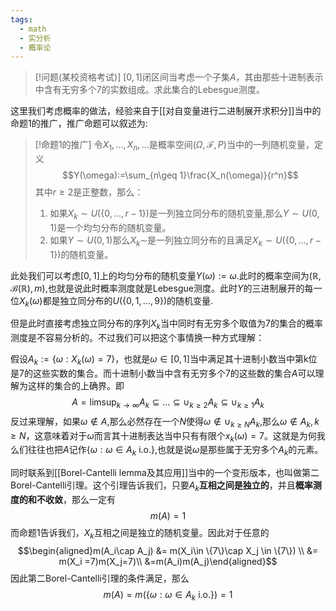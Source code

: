 ```yaml
---
tags:
  - math
  - 实分析
  - 概率论
---
```


> [!问题(某校资格考试)]
> $[0,1]$闭区间当考虑一个子集$A$，其由那些十进制表示中含有无穷多个7的实数组成。求此集合的Lebesgue测度。

这里我们考虑概率的做法，经验来自于[[对自变量进行二进制展开求积分]]当中的命题1的推广，推广命题可以叙述为:
 >[!命题1的推广]
> 令$X_1,...,X_n,...$是概率空间$(\Omega,\mathcal{F},P)$当中的一列随机变量，定义$$Y(\omega):=\sum_{n\geq 1}\frac{X_n(\omega)}{r^n}$$其中$r\geq 2$是正整数，那么：
> 1. 如果$X_k \sim U(\{0,...,r-1\})$是一列独立同分布的随机变量,那么$Y\sim U(0,1)$是一个均匀分布的随机变量。
> 3. 如果$Y\sim U(0,1)$那么$X_k\sim$是一列独立同分布的且满足$X_k \sim U(\{0,...,r-1\})$的随机变量。

此处我们可以考虑$[0,1]$上的均匀分布的随机变量$Y(\omega):=\omega$.此时的概率空间为$(\mathbb{R},\mathcal{B}(\mathbb{R}),m)$,也就是说此时概率测度就是Lebesgue测度。此时$Y$的三进制展开的每一位$X_k(\omega)$都是独立同分布的$U(\{0,1,...,9\})$的随机变量.

但是此时直接考虑独立同分布的序列$X_k$当中同时有无穷多个取值为7的集合的概率测度是不容易分析的。不过我们可以把这个事情换一种方式理解：

假设$A_k:=\{\omega:X_k(\omega)=7\}$，也就是$\omega\in [0,1]$当中满足其十进制小数当中第k位是7的这些实数的集合。而十进制小数当中含有无穷多个7的这些数的集合$A$可以理解为这样的集合的上确界。即$$ A=\limsup_{k\to\infty}A_{k}\subseteq ...\subseteq \cup_{k\geq 2}A_{k} \subseteq \cup_{k\geq 1}A_{k}$$
反过来理解，如果$\omega\not \in A$,那么必然存在一个$N$使得$\omega \not \in \cup_{k\geq N} A_k$,那么$\omega \not \in A_k,k\geq N$，这意味着对于$\omega$而言其十进制表达当中只有有限个$x_k(\omega)=7$。这就是为何我么们往往也把$A$记作$\{\omega:\omega \in A_k \text{ i.o.}\}$,也就是说$\omega$是那些属于无穷多个$A_k$的元素。

同时联系到[[Borel-Cantelli lemma及其应用]]当中的一个变形版本，也叫做第二Borel-Cantelli引理。这个引理告诉我们，只要$A_k$**互相之间是独立的**，并且**概率测度的和不收敛**，那么一定有$$m(A)=1$$而命题1告诉我们，$X_k$互相之间是独立的随机变量。因此对于任意的$$\begin{aligned}m(A_i\cap A_j) &= m(X_i\in \{7\}\cap X_j \in \{7\}) \\ &= m(X_i =7)m(X_j=7)\\ &=m(A_i)m(A_j)\end{aligned}$$
因此第二Borel-Cantelli引理的条件满足，那么$$m(A) = m(\{\omega:\omega \in A_k \text{ i.o.}\})=1$$

